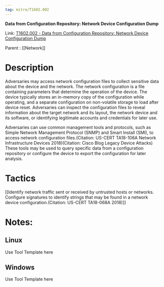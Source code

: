 ```yaml
---
tag: mitre/T1602.002
---
```


**Data from Configuration Repository: Network Device Configuration Dump**

Link: [T1602.002 - Data from Configuration Repository: Network Device Configuration Dump](https://attack.mitre.org/techniques/T1602/002)

Parent : [[Network]]


# Description

Adversaries may access network configuration files to collect sensitive data about the device and the network. The network configuration is a file containing parameters that determine the operation of the device. The device typically stores an in-memory copy of the configuration while operating, and a separate configuration on non-volatile storage to load after device reset. Adversaries can inspect the configuration files to reveal information about the target network and its layout, the network device and its software, or identifying legitimate accounts and credentials for later use.

Adversaries can use common management tools and protocols, such as Simple Network Management Protocol (SNMP) and Smart Install (SMI), to access network configuration files.(Citation: US-CERT TA18-106A Network Infrastructure Devices 2018)(Citation: Cisco Blog Legacy Device Attacks) These tools may be used to query specific data from a configuration repository or configure the device to export the configuration for later analysis. 

# Tactics


[[Identify network traffic sent or received by untrusted hosts or networks. Configure signatures to identify strings that may be found in a network device configuration.(Citation: US-CERT TA18-068A 2018)]]


# Notes:

## Linux

Use Tool Template here

## Windows

Use Tool Template here
